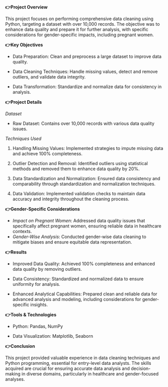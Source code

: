 **👉Project Overview**

This project focuses on performing comprehensive data cleaning using Python, targeting a dataset with over 10,000 records. The objective was to enhance data quality and prepare it for further analysis, with specific considerations for gender-specific impacts, including pregnant women.

**👉Key Objectives**

- Data Preparation: Clean and preprocess a large dataset to improve data quality.
  
- Data Cleaning Techniques: Handle missing values, detect and remove outliers, and validate data integrity.

- Data Transformation: Standardize and normalize data for consistency in analysis.


**👉Project Details**

*Dataset*

- Raw Dataset: Contains over 10,000 records with various data quality issues.


*Techniques Used*

1. Handling Missing Values: Implemented strategies to impute missing data and achieve 100% completeness.
   
2. Outlier Detection and Removal: Identified outliers using statistical methods and removed them to enhance data quality by 20%.

3. Data Standardization and Normalization: Ensured data consistency and comparability through standardization and normalization techniques.

4. Data Validation: Implemented validation checks to maintain data accuracy and integrity throughout the cleaning process.


**👉Gender-Specific Considerations**
- *Impact on Pregnant Women*: Addressed data quality issues that specifically affect pregnant women, ensuring reliable data in healthcare contexts.
- *Gender-Wise Analysis*: Conducted gender-wise data cleaning to mitigate biases and ensure equitable data representation.

**👉Results**

- Improved Data Quality: Achieved 100% completeness and enhanced data quality by removing outliers.

- Data Consistency: Standardized and normalized data to ensure uniformity for analysis.

- Enhanced Analytical Capabilities: Prepared clean and reliable data for advanced analysis and modeling, including considerations for gender-specific insights.

**👉Tools & Technologies**

- Python: Pandas, NumPy
  
- Data Visualization: Matplotlib, Seaborn

  
**👉Conclusion**

This project provided valuable experience in data cleaning techniques and Python programming, essential for entry-level data analysts. The skills acquired are crucial for ensuring accurate data analysis and decision-making in diverse domains, particularly in healthcare and gender-focused analyses.
